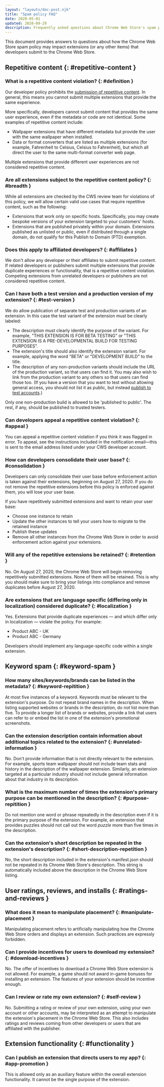 ```yaml
---
layout: "layouts/doc-post.njk"
title: "Spam policy FAQ"
date: 2020-05-01
updated: 2020-09-29
description: Frequently asked questions about Chrome Web Store's spam policy.
---
```


This document provides answers to questions about how the Chrome Web Store spam policy may impact
extensions (or any other items) that developers submit to the Chrome Web Store.

## **Repetitive content** {: #repetitive-content }

### What is a repetitive content violation? {: #definition }

Our developer policy prohibits the [submission of repetitive content][1]. In general, this means you
cannot submit multiple extensions that provide the same experience.

More specifically, developers cannot submit content that provides the same user experience, even if
the metadata or code are not identical. Some examples of repetitive content include:

- Wallpaper extensions that have different metadata but provide the user with the same wallpaper
  when installed.
- Data or format converters that are listed as multiple extensions (for example, Fahrenheit to
  Celsius, Celsius to Fahrenheit), but which all direct the user to the same multi-format converter
  web page.

Multiple extensions that provide different user experiences are not considered repetitive content.

### Are all extensions subject to the repetitive content policy? {: #breadth }

While all extensions are checked by the CWS review team for violations of this policy, we will allow
certain valid use cases that require repetitive content, such as the following:

- Extensions that work only on specific hosts. Specifically, you may create bespoke versions of your
  extension targeted to your customers' hosts.
- Extensions that are published privately within your domain. Extensions published as unlisted or
  public, even if distributed through a single domain, do not qualify for this Publish to Domain
  (PTD) exemption.

### Does this apply to affiliated developers? {: #affiliates }

We don't allow any developer or their affiliates to submit repetitive content. If related developers
or publishers submit multiple extensions that provide duplicate experiences or functionality, that
is a repetitive content violation. Competing extensions from unrelated developers or publishers are
not considered repetitive content.

### Can I have both a test version and a production version of my extension? {: #test-version }

We do allow publication of separate test and production variants of an extension. In this case the
test variant of the extension must be clearly labeled:

- The description must clearly identify the purpose of the variant. For example, "THIS EXTENSION IS
  FOR BETA TESTING" or "THIS EXTENSION IS A PRE-DEVELOPMENTAL BUILD FOR TESTING PURPOSES".
- The extension's title should also identify the extension variant. For example, applying the word
  "BETA" or "DEVELOPMENT BUILD" to the title.
- The description of any non-production variants should include the URL of the production variant,
  so that users can find it. You may also wish to link from the production variant to any others so
  that users can find those too. (If you have a version that you want to test without allowing
  general access, you should not list it as public, but instead [publish to test accounts][2].)

Only one non-production build is allowed to be 'published to public'. The rest, if any, should be
published to trusted testers.

### Can developers appeal a repetitive content violation? {: #appeal }

You can appeal a repetitive content violation if you think it was flagged in error. To appeal, see
the instructions included in the notification email—this is sent to the email address listed under
your CWS developer account.

### How can developers consolidate their user base? {: #consolidation }

Developers can only consolidate their user base before enforcement action is taken against their
extensions, beginning on August 27, 2020. If you do not remove the repetitive extensions before this
policy is enforced against them, you will lose your user base.

If you have repetitively submitted extensions and want to retain your user base:

- Choose one instance to retain
- Update the other instances to tell your users how to migrate to the retained instance
- Publish these updates
- Remove all other instances from the Chrome Web Store in order to avoid enforcement action against
  your extensions.

### Will any of the repetitive extensions be retained? {: #retention }

No. On August 27, 2020, the Chrome Web Store will begin removing repetitively submitted extensions.
None of them will be retained. This is why you should make sure to bring your listings into
compliance and remove duplicates before August 27, 2020.

### Are extensions that are language specific (differing only in localization) considered duplicate? {: #localization }

Yes. Extensions that provide duplicate experiences — and which differ only in localization — violate
the policy. For example:

- Product ABC - UK
- Product ABC - Germany

Developers should implement any language-specific code within a single extension.

## **Keyword spam** {: #keyword-spam }

### How many sites/keywords/brands can be listed in the metadata? {: #keyword-repitition }

At most five instances of a keyword. Keywords must be relevant to the extension's purpose. Do not
repeat brand names in the description. When listing supported websites or brands in the description,
do not list more than five. To provide a longer list of brands or websites, provide a link that
users can refer to or embed the list in one of the extension's promotional screenshots.

### Can the extension description contain information about additional topics related to the extension? {: #unrelated-information }

No. Don't provide information that is not directly relevant to the extension. For example, sports
team wallpaper should not include team stats and history in the description of the wallpaper
extension. Similarly, an extension targeted at a particular industry should not include general
information about that industry in its description.

### What is the maximum number of times the extension's primary purpose can be mentioned in the description? {: #purpose-repitition }

Do not mention one word or phrase repeatedly in the description even if it is the primary purpose of
the extension. For example, an extension that provides puzzles should not call out the word _puzzle_
more than five times in the description.

### Can the extension's short description be repeated in the extension's description? {: #short-description-repetition }

No, the short description included in the extension's manifest.json should not be repeated in its
Chrome Web Store's description. This string is automatically included above the description in the
Chrome Web Store listing.

## **User ratings, reviews, and installs** {: #ratings-and-reviews }

### What does it mean to manipulate placement? {: #manipulate-placement }

Manipulating placement refers to artificially manipulating how the Chrome Web Store orders and
displays an extension. Such practices are expressly forbidden.

### Can I provide incentives for users to download my extension? {: #download-incentives }

No. The offer of incentives to download a Chrome Web Store extension is not allowed. For example, a
game should not award in-game bonuses for installing an extension. The features of your extension
should be incentive enough.

### Can I review or rate my own extension? {: #self-review }

No. Submitting a rating or review of your own extension, using your own account or other accounts,
may be interpreted as an attempt to manipulate the extension's placement in the Chrome Web Store.
This also includes ratings and reviews coming from other developers or users that are affiliated
with the publisher.

## **Extension functionality** {: #functionality }

### Can I publish an extension that directs users to my app? {: #app-promotion }

This is allowed only as an auxiliary feature within the overall extension functionality. It cannot
be the single purpose of the extension.

[1]: /docs/webstore/program_policies/#spam
[2]: /docs/webstore/publish/#publishing-to-test-accounts
